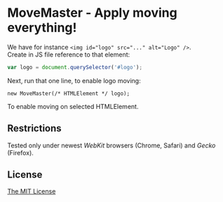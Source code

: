 # MoveMaster - Apply moving everything!

We have for instance `<img id="logo" src="..." alt="Logo" />`.<br />
Create in JS file reference to that element:

```js
var logo = document.querySelector('#logo');
```

Next, run that one line, to enable logo moving:

```
new MoveMaster(/* HTMLElement */ logo);
```

To enable moving on selected HTMLElement.

## Restrictions

Tested only under newest _WebKit_ browsers (Chrome, Safari) and _Gecko_ (Firefox).

## License

[The MIT License][0]


[0]: http://piecioshka.mit-license.org
